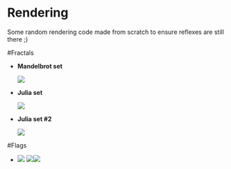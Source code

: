 # Rendering
Some random rendering code made from scratch to ensure reflexes are still there ;)

#Fractals

+ **Mandelbrot set**

	![](https://github.com/TomCarton/Rendering/blob/master/result/mandelbrot.png)

+ **Julia set**

	![](https://github.com/TomCarton/Rendering/blob/master/result/julia.png)

+ **Julia set #2**

	![](https://github.com/TomCarton/Rendering/blob/master/result/julia2.png)

#Flags

+ <kbd>![](https://github.com/TomCarton/Rendering/blob/master/result/flagFR.png)</kbd>
<kbd>![](https://github.com/TomCarton/Rendering/blob/master/result/flagJP.png)</kbd><kbd>![](https://github.com/TomCarton/Rendering/blob/master/result/flagUS.png)</kbd>
